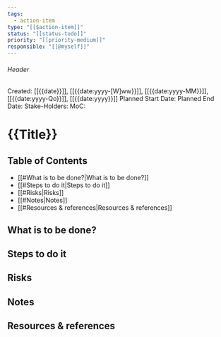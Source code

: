 ```yaml
---
tags:
  - action-item
type: "[[$action-item]]"
status: "[[status-todo]]"
priority: "[[priority-medium]]"
responsible: "[[@myself]]"
---
```

###### Header
Created: [[{{date}}]], [[{{date:yyyy-[W]ww}}]], [[{{date:yyyy-MM}}]], [[{{date:yyyy-Qo}}]], [[{{date:yyyy}}]]
Planned Start Date: 
Planned End Date: 
Stake-Holders: 
MoC: 
# {{Title}}

## Table of Contents

- [[#What is to be done?|What is to be done?]]
- [[#Steps to do it|Steps to do it]]
- [[#Risks|Risks]]
- [[#Notes|Notes]]
- [[#Resources & references|Resources & references]]

## What is to be done?



## Steps to do it



## Risks



## Notes



## Resources & references